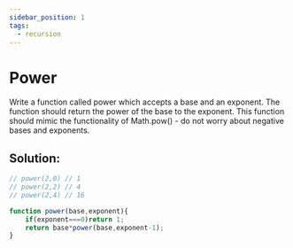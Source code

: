 ```yaml
---
sidebar_position: 1
tags:
  - recursion
---
```


# Power

Write a function called power which accepts a base and an exponent. The function should return the power of the base to the exponent. This function should mimic the functionality of Math.pow()  - do not worry about negative bases and exponents.


## Solution:

```jsx
// power(2,0) // 1
// power(2,2) // 4
// power(2,4) // 16

function power(base,exponent){
    if(exponent===0)return 1;
    return base*power(base,exponent-1);
}
```